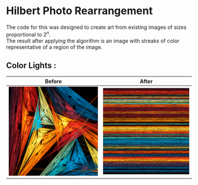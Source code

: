 # Hilbert Photo Rearrangement

The code for this was designed to create art from existing images of sizes proportional to $2^n$.  
The result after applying the algorithm is an image with streaks of color representative of a region of the image.

## Color Lights :
Before | After
:-----:|:-----:
![](colorlights.png) | ![](colorlightsHilbert.png)